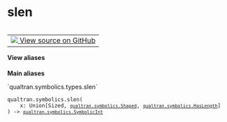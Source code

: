 # slen


<table class="tfo-notebook-buttons tfo-api nocontent" align="left">
<td>
  <a target="_blank" href="https://github.com/quantumlib/Qualtran/blob/main/qualtran/symbolics/types.py#L92-L97">
    <img src="https://www.tensorflow.org/images/GitHub-Mark-32px.png" />
    View source on GitHub
  </a>
</td>
</table>






<section class="expandable">
  <h4 class="showalways">View aliases</h4>
  <p>
<b>Main aliases</b>
<p>`qualtran.symbolics.types.slen`</p>
</p>
</section>

<pre class="devsite-click-to-copy prettyprint lang-py tfo-signature-link">
<code>qualtran.symbolics.slen(
    x: Union[Sized, <a href="../../qualtran/symbolics/Shaped.html"><code>qualtran.symbolics.Shaped</code></a>, <a href="../../qualtran/symbolics/HasLength.html"><code>qualtran.symbolics.HasLength</code></a>]
) -> <a href="../../qualtran/symbolics/SymbolicInt.html"><code>qualtran.symbolics.SymbolicInt</code></a>
</code></pre>



<!-- Placeholder for "Used in" -->
